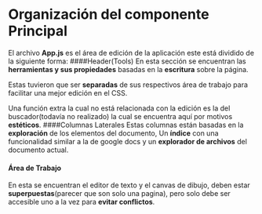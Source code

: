 # Organización del componente Principal
El archivo **App.js** es el área de edición de la aplicación este está dividido de la siguiente forma:
####Header(Tools)
En esta sección se encuentran las **herramientas y sus propiedades** basadas en la **escritura** sobre la página.

Estas tuvieron que ser **separadas** de sus respectivos área de trabajo para facilitar una mejor edición en el CSS.

Una función extra la cual no está relacionada con la edición es la del buscador(todavía no realizado) la cual se encuentra aquí por motivos **estéticos**.
####Columnas Laterales
Estas columnas están basadas en la **exploración** de los elementos del documento, Un **índice** con una funcionalidad similar a la de google docs y un **explorador de archivos** del documento actual.

#### Área de Trabajo
En esta se encuentran el editor de texto y el canvas de dibujo, deben estar **superpuestas**(parecer que son solo una pagina), pero solo debe ser accesible uno a la vez para **evitar conflictos**.


